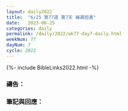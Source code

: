 ```yaml
---
layout: daily2022
title:  "6/25 第77週 第7天 補漏拾遺"
date:   2023-06-25
categories: daily
permalink: /daily/2022/wk77-day7-daily.html
weekNum: 77
dayNum: 7
cycle: 2022
---
```


{%- include BibleLinks2022.html -%}

### 禱告：

### 筆記與回應：
